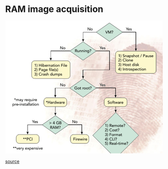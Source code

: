 # RAM image acquisition

![](/static/files/memory/ram-image-acquisition/diagram.png)

[source](https://www.fer.unizg.hr/predmet/racfor/materijali#%23!p_rep_84450!_-135668-129615)

